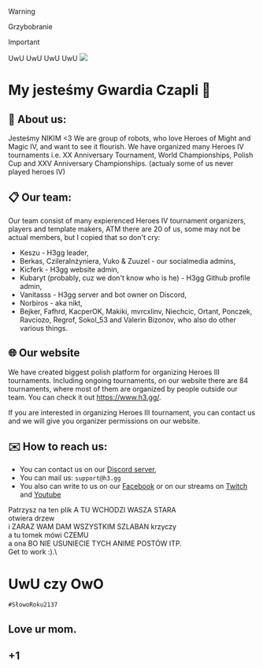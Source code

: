 > [!WARNING]
> Grzybobranie

> [!IMPORTANT]
> UwU UwU UwU UwU
> ![](https://media.discordapp.net/attachments/1022538414328913930/1216040283406467162/image.png?ex=66082b44&is=65f5b644&hm=247cc5c49e003dc93d5f4ae2c556061ed35c96e7fecff1051641c66ceefa3451&=&format=webp&quality=lossless&width=550&height=310)

# My jesteśmy Gwardia Czapli 👋

## 🐎 About us:

Jesteśmy NIKIM <3
We are group of robots, who love Heroes of Might and Magic IV, and want to see it flourish.
We have organized many Heroes IV tournaments i.e. XX Anniversary Tournament, World Championships, Polish Cup and XXV Anniversary Championships. (actualy some of us never played heroes IV)

## 📋 Our team:

Our team consist of many expierenced Heroes IV tournament organizers, players and template makers, ATM there are 20 of us, some may not be actual members, but I copied that so don't cry:

- Keszu - H3gg leader,
- Berkas, CzileraInżyniera, Vuko & Zuuzel - our socialmedia admins,
- Kicferk - H3gg website admin,
- Kubaryt (probably, cuz we don't know who is he) - H3gg Github profile admin,
- Vanitasss - H3gg server and bot owner on Discord,
- Norbiros - aka nikt,
- Bejker, Fafhrd, KacperOK, Makiki, mvrcxlinv, Niechcic, Ortant, Ponczek, Ravciozo, Regrof, Sokol_53 and Valerin Bizonov, who also do other various things.

## 🌐 Our website

We have created biggest polish platform for organizing Heroes III tournaments.
Including ongoing tournaments, on our website there are 84 tournaments, where most of them are organized by people outside our team.
You can check it out https://www.h3.gg/.

If you are interested in organizing Heroes III tournament, you can contact us and we will give you organizer permissions on our website.

## ✉️ How to reach us:

- You can contact us on our [Discord server](https://discord.com/invite/WPXRs5aX89),
- You can mail us: `support@h3.gg`
- You also can write to us on our [Facebook](https://www.facebook.com/h3ggg/) or on our streams on [Twitch](https://twitch.tv/h3gg) and [Youtube](https://www.youtube.com/@H3ggtournaments)

Patrzysz na ten plik
A TU WCHODZI WASZA STARA\
otwiera drzew\
i ZARAZ WAM DAM WSZYSTKIM SZLABAN krzyczy\
a tu tomek mówi CZEMU\
a ona BO NIE USUNIECIE TYCH ANIME POSTÓW ITP.\
Get to work :).\

# UwU czy OwO
`#SłowoRoku2137`

## Love ur mom.
## +1